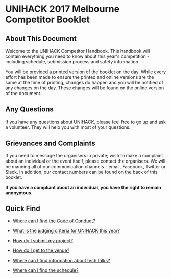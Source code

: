 # UNIHACK 2017 Melbourne Competitor Booklet

## About This Document

Welcome to the UNIHACK Competitor Handbook. This handbook will contain everything
you need to know about this year's competition - including schedule, submission
process and safety information.

You will be provided a printed version of the booklet on the day. While every
effort has been made to ensure the printed and online versions are the same at
the time of printing, changes do happen and you will be notified of any changes
on the day. These changes will be found on the online version of the document.

## Any Questions

If you have any questions about UNIHACK, please feel free to go up and ask a
volunteer. They will help you with most of your questions.

## Grievances and Complaints

If you need to message the organisers in private; wish to make a complaint about
an individual or the event itself, please contact the organisers. We will be
manning all of our communication channels – email, Facebook, Twitter or Slack.
In addition, our contact numbers can be found on the back of this booklet.

**If you have a compliant about an individual, you have the right to remain
anonymous.**

## Quick Find

- [Where can I find the Code of Conduct?](safety/code-of-conduct.md)

- [What is the judging criteria for UNIHACK this year?](judging/index.md)

- [How do I submit my project?](judging/submission.md)

- [How do I get to the venue?](event-information/venue.md)

- [Where can I find information about tech talks?](event-information/tech-talks.md)

- [Where can I find the schedule?](event-information/schedule.md)
